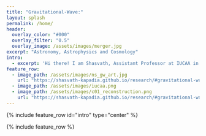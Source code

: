 ```yaml
---
title: "Gravitational-Wave:"
layout: splash
permalink: /home/
header:
  overlay_color: "#000"
  overlay_filter: "0.5"
  overlay_image: /assets/images/merger.jpg
excerpt: "Astronomy, Astrophysics and Cosmology"
intro: 
  - excerpt: 'Hi there! I am Shasvath, Assistant Professor at IUCAA in Pune, India. Welcome to my personal website! Here you will find details about my research, most of which concerns gravitational-wave (GW) astronomy, with a special focus on how GWs can inform and enrich other topics in astrophysics, cosmology and fundamental physics. Click on the tabs above to know more.'
feature_row:
  - image_path: /assets/images/ns_gw_art.jpg
    url: "https://shasvath-kapadia.github.io/research/#gravitational-waves" 
  - image_path: /assets/images/iucaa.png
  - image_path: /assets/images/c01_reconstruction.png
    url: "https://shasvath-kapadia.github.io/research/#gravitational-wave-data-analysis"
---
```


{% include feature_row id="intro" type="center" %}

{% include feature_row %}
